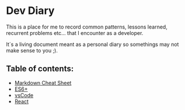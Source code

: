 # Dev Diary

 This is a place for me to record common patterns, lessons learned, recurrent problems etc... that I encounter as a developer.

 It´s a living document meant as a personal diary so somethings may not make sense to you ;).

 ## Table of contents:
 
 * [Markdown Cheat Sheet](https://github.com/SrSalvaje/devNotes/blob/master/markdown.md "quick reference of markdown syntax")
 * [ES6+](https://github.com/SrSalvaje/devNotes/blob/master/ES6%2B.md, "Reference guide of helpful js patterns and syntax")
 * [vsCode](https://github.com/SrSalvaje/devNotes/blob/master/vsCode.md "hotkeys, extensions, tips")
 * [React](https://github.com/SrSalvaje/devNotes/blob/master/React.md "Common patterns, syntax, lessons learned" )


  